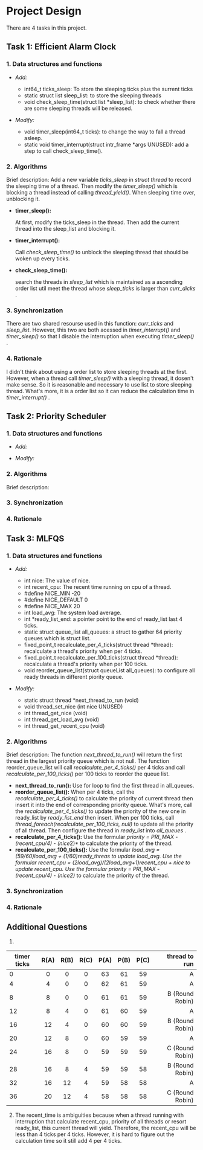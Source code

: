 # Project Design
  There are 4 tasks in this project.
## Task 1: Efficient Alarm Clock
### 1. Data structures and functions

+ *Add:*
     
     * int64_t ticks_sleep: To store the sleeping ticks plus the surrent ticks 
     * static struct list sleep_list: to store the sleeping threads
     * void check_sleep_time(struct list *sleep_list): to check whether there are some sleeping threads will be released.
     
+ *Modify:*     
     
     * void timer_sleep(int64_t ticks): to change the way to fall a thread asleep.
     * static void timer_interrupt(struct intr_frame *args UNUSED): add a step to call check_sleep_time().

### 2. Algorithms

Brief description:
    Add a new variable *ticks_sleep* in *struct thread* to record the sleeping time of a thread. Then modify the *timer_sleep()* which is blocking a thread instead of calling *thread_yield()*. When sleeping time over, unblocking it.
  
  + **timer_sleep():**
    
       At first, modify the ticks_sleep in the thread. 
       Then add the current thread into the sleep_list and blocking it.
        
  + **timer_interrupt():**
        
       Call *check_sleep_time()* to unblock the sleeping thread that should be woken up every ticks.
        
  + **check_sleep_time():**
    
       search the threads in *sleep_list* which is maintained as a ascending order list util meet the thread whose *sleep_ticks* is larger than *curr_dicks* .
        
### 3. Synchronization

   There are two shared resourse used in this function: *curr_ticks* and *sleep_list*. However, this two are both acessed in *timer_interrupt()* and *timer_sleep()* so that I disable the interruption when executing *timer_sleep()* .
    
 ### 4. Rationale
 
   I didn't think about using a order list to store sleeping threads at the first. However, when a thread call *timer_sleep()* with a sleeping thread, it dosen't make sense. So it is reasonable and necessary to use list to store sleeping thread. What's more, it is a order list so it can reduce the calculation time in *timer_interrupt()* .
 
 ## Task 2: Priority Scheduler
 ### 1. Data structures and functions

+ *Add:*


+ *Modify:* 


### 2. Algorithms

Brief description:


### 3. Synchronization
### 4. Rationale

 
 ## Task 3: MLFQS
 ### 1. Data structures and functions

+ *Add:*
    + int nice: The value of nice.                            
    + int recent_cpu: The recent time running on cpu of a thread.
    + #define NICE_MIN -20
    + #define NICE_DEFAULT 0
    + #define NICE_MAX 20
    + int load_avg: The system load average.
    + int *ready_list_end: a pointer point to the end of ready_list last 4 ticks.
    + static struct queue_list all_queues: a struct to gather 64 priority queues which is struct list.
    + fixed_point_t recalculate_per_4_ticks(struct thread \*thread): recalculate a thread's priority when per 4 ticks.
    + fixed_point_t recalculate_per_100_ticks(struct thread \*thread): recalculate a thread's priority when per 100 ticks.
    + void reorder_queue_list(struct queueList all_queues): to configure all ready threads in different piority queue.

+ *Modify:* 
    + static struct thread *next_thread_to_run (void) 
    + void thread_set_nice (int nice UNUSED)
    + int thread_get_nice (void)
    + int thread_get_load_avg (void)
    + int thread_get_recent_cpu (void) 
   

### 2. Algorithms
Brief description: The function *next_thread_to_run()* will return the first thread in the largest priority queue which is not null. The function reorder_queue_list will call *recalculate_per_4_ticks()* per 4 ticks and call *recalculate_per_100_ticks()* per 100 ticks to reorder the queue list.
    
   + **next_thread_to_run():**
       Use for loop to find the first thread in all_queues.
   + **reorder_queue_list():**
       When per 4 ticks, call the *recalculate_per_4_ticks()* to calculate the priority of current thread then insert it into the end of  corresponding priority queue. What's more, call the *recalculate_per_4_ticks()* to update the priority of the new one in ready_list by *ready_list_end* then insert. When per 100 ticks, call *thread_foreach(recalculate_per_100_ticks, null)* to update all the priority of all thread. Then configure the thread in *ready_list* into *all_queues* .
   + **recalculate_per_4_ticks():**
       Use the formular *priority = PRI_MAX - (recent_cpu/4) - (nice*2)* to calculate the priority of the thread.
   + **recalculate_per_100_ticks():**
       Use the formular *load_avg = (59/60)*load_avg + (1/60)*ready_threas* to update load_avg.
       Use the formular *recent_cpu = (2*load_avg)/(2*load_avg+1)*recent_cpu + nice* to update recent_cpu.
       Use the formular *priority = PRI_MAX - (recent_cpu/4) - (nice*2)* to calculate the priority of the thread.

### 3. Synchronization
### 4. Rationale

## Additional Questions

1. 
timer ticks|R(A)|R(B)|R(C)|P(A)|P(B)|P(C)|thread to run
--|:--:|:--:|:--:|:--:|:--:|:--:|--:
0|0|0|0|63|61|59|A
4|4|0|0|62|61|59|A
8|8|0|0|61|61|59|B (Round Robin)
12|8|4|0|61|60|59|A
16|12|4|0|60|60|59|B (Round Robin)
20|12|8|0|60|59|59|A 
24|16|8|0|59|59|59|C (Round Robin)
28|16|8|4|59|59|58|B (Round Robin)
32|16|12|4|59|58|58|A
36|20|12|4|58|58|58|C (Round Robin)


 2. The recent_time is ambiguities because when a thread running with interruption that calculate recent_cpu, priority of all threads or resort ready_list, this current thread will yield. Therefore, the recent_cpu will be less than 4 ticks per 4 ticks. However, it is hard to figure out the calculation time so it still add 4 per 4 ticks.

